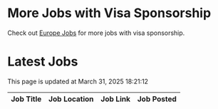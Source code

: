 # More Jobs with Visa Sponsorship

Check out [Europe Jobs](https://github.com/sureshparimi/europejobs#latest-jobs) for more jobs with visa sponsorship.

# Latest Jobs

This page is updated at March 31, 2025 18:21:12

| Job Title | Job Location | Job Link | Job Posted |
| --- | --- | --- | --- |
